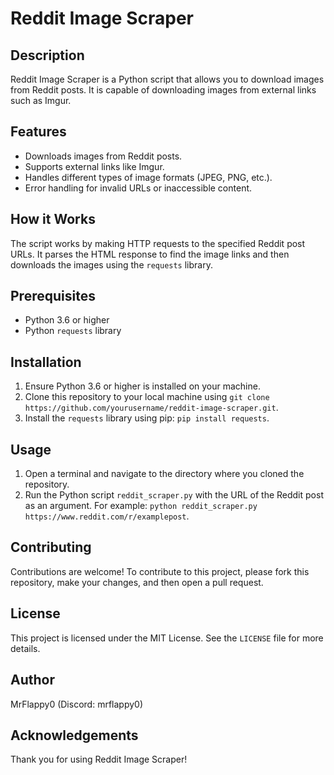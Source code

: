 # Reddit Image Scraper

## Description

Reddit Image Scraper is a Python script that allows you to download images from Reddit posts. It is capable of downloading images from external links such as Imgur.

## Features

- Downloads images from Reddit posts.
- Supports external links like Imgur.
- Handles different types of image formats (JPEG, PNG, etc.).
- Error handling for invalid URLs or inaccessible content.

## How it Works

The script works by making HTTP requests to the specified Reddit post URLs. It parses the HTML response to find the image links and then downloads the images using the `requests` library.

## Prerequisites

- Python 3.6 or higher
- Python `requests` library

## Installation

1. Ensure Python 3.6 or higher is installed on your machine.
2. Clone this repository to your local machine using `git clone https://github.com/yourusername/reddit-image-scraper.git`.
3. Install the `requests` library using pip: `pip install requests`.

## Usage

1. Open a terminal and navigate to the directory where you cloned the repository.
2. Run the Python script `reddit_scraper.py` with the URL of the Reddit post as an argument. For example: `python reddit_scraper.py https://www.reddit.com/r/examplepost`.

## Contributing

Contributions are welcome! To contribute to this project, please fork this repository, make your changes, and then open a pull request.

## License

This project is licensed under the MIT License. See the `LICENSE` file for more details.

## Author

MrFlappy0 (Discord: mrflappy0)

## Acknowledgements

Thank you for using Reddit Image Scraper!
